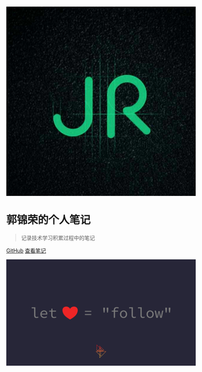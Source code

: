 ![logo](_media/logo.jpg)

# 郭锦荣的个人笔记

> 记录技术学习积累过程中的笔记

[GitHub](https://github.com/JR93/jr93.github.io)
[查看笔记](/index.md)

![](_media/bg.png)